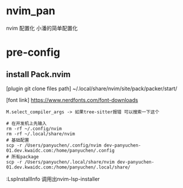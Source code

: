 # nvim_pan
nvim 配置化 小潘的简单配置化

# pre-config

## install Pack.nvim

[plugin git clone files path] ~/.local/share/nvim/site/pack/packer/start/

[font link] https://www.nerdfonts.com/font-downloads 

```shell
M.select_compiler_args -> 如果tree-sitter报错 可以搜索一下这个

# 在开发机上先输入
rm -rf ~/.config/nvim
rm -rf ~/.local/share/nvim
# 基础配置
scp -r /Users/panyuchen/.config/nvim dev-panyuchen-01.dev.kwaidc.com:/home/panyuchen/.config
# 所有package
scp -r /Users/panyuchen/.local/share/nvim dev-panyuchen-01.dev.kwaidc.com:/home/panyuchen/.local/share/
```

:LspInstallInfo 调用出nvim-lsp-installer
